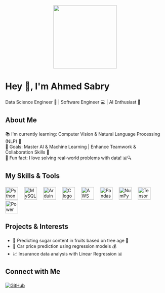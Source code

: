 <div align="center">
  <img height="200" src="https://www.freepik.com/search?format=search&img=1&last_filter=img&last_value=1&query=Smart+Model&type=vector" />
</div>

###

<h1 align="left">Hey 👋, I'm Ahmed Sabry</h1>

###

<p align="left">Data Science Engineer 🤖 | Software Engineer 💻 | AI Enthusiast 🚀</p>

###

<h2 align="left">About Me</h2>

###

<p align="left">
  📚 I'm currently learning: Computer Vision & Natural Language Processing (NLP) 🧠<br>
  🎯 Goals: Master AI & Machine Learning | Enhance Teamwork & Collaboration Skills 🤝<br>
  🎲 Fun fact: I love solving real-world problems with data! 📊🔍
</p>

###

<h2 align="left">My Skills & Tools</h2>

###

<div align="left">
  <img src="https://cdn.jsdelivr.net/gh/devicons/devicon/icons/python/python-original.svg" height="40" alt="Python logo" />
  <img width="12" />
  <img src="https://cdn.jsdelivr.net/gh/devicons/devicon/icons/mysql/mysql-original.svg" height="40" alt="MySQL logo" />
  <img width="12" />
  <img src="https://cdn.jsdelivr.net/gh/devicons/devicon/icons/arduino/arduino-original.svg" height="40" alt="Arduino logo" />
  <img width="12" />
  <img src="https://cdn.jsdelivr.net/gh/devicons/devicon/icons/c/c-original.svg" height="40" alt="C logo" />
  <img width="12" />
  <img src="https://cdn.jsdelivr.net/gh/devicons/devicon/icons/amazonwebservices/amazonwebservices-line-wordmark.svg" height="40" alt="AWS logo" />
  <img width="12" />
  <img src="https://cdn.jsdelivr.net/gh/devicons/devicon/icons/pandas/pandas-original.svg" height="40" alt="Pandas logo" />
  <img width="12" />
  <img src="https://cdn.jsdelivr.net/gh/devicons/devicon/icons/numpy/numpy-original.svg" height="40" alt="NumPy logo" />
  <img width="12" />
  <img src="https://cdn.jsdelivr.net/gh/devicons/devicon/icons/tensorflow/tensorflow-original.svg" height="40" alt="TensorFlow logo" />
  <img width="12" />
  <img src="https://cdn.jsdelivr.net/gh/devicons/devicon/icons/powerbi/powerbi-original.svg" height="40" alt="Power BI logo" />
</div>

###

<h2 align="left">Projects & Interests</h2>

###

<ul>
  <li>🔬 Predicting sugar content in fruits based on tree age 🌳</li>
  <li>🚗 Car price prediction using regression models 💰</li>
  <li>📈 Insurance data analysis with Linear Regression 📊</li>
</ul>

###

<h2 align="left">Connect with Me</h2>

###

<p align="left">
  <a href="https://github.com/your-github-username" target="_blank">
    <img src="https://img.shields.io/badge/GitHub-000?style=for-the-badge&logo=github&logoColor=white" alt="GitHub" />
  </a>
</p>
